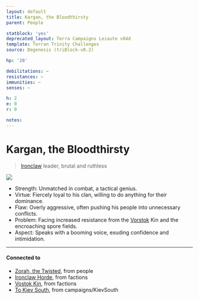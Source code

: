 ```yaml
---
layout: default
title: Kargan, the Bloodthirsty
parent: People

statblock: 'yes'
deprecated_layout: Terra Campaigns Leiaute v04d
template: Terran Trinity Challenges
source: Degenesis (triBlock-v0.2)

hp: '28'

debilitations: ~
resistances: ~
immunities: ~
senses: ~

h: 2
e: 0
r: 0

notes: 
---
```

# Kargan, the Bloodthirsty

> [Ironclaw](../factions/Ironclaw.md) leader, brutal and ruthless

![](https://i.imgur.com/ifqWi0Y.png)

- Strength: Unmatched in combat, a tactical genius.
- Virtue: Fiercely loyal to his clan, willing to do anything for their dominance.
- Flaw: Overly aggressive, often pushing his people into unnecessary conflicts.
- Problem: Facing increased resistance from the [Vorstok](../factions/Vorstok.md) Kin and the encroaching spore fields.
- Aspect: Speaks with a booming voice, exuding confidence and intimidation.

---
#### Connected to

<!-- QueryToSerialize: LIST without ID "["+ title + "](https://terra-campaigns.github.io/"+ regexreplace(file.path, ".md", "") + ")" + ", from " + regexreplace(file.folder, "degenesis/", "") FROM ([[]]) OR outgoing([[]]) WHERE file.name != this.file.name SORT file.folder DESC -->
<!-- SerializedQuery: LIST without ID "["+ title + "](https://terra-campaigns.github.io/"+ regexreplace(file.path, ".md", "") + ")" + ", from " + regexreplace(file.folder, "degenesis/", "") FROM ([[]]) OR outgoing([[]]) WHERE file.name != this.file.name SORT file.folder DESC -->
- [Zorah, the Twisted](https://terra-campaigns.github.io/degenesis/people/zorah), from people
- [Ironclaw Horde](https://terra-campaigns.github.io/degenesis/factions/Ironclaw), from factions
- [Vostok Kin](https://terra-campaigns.github.io/degenesis/factions/Vorstok), from factions
- [To Kiev South](https://terra-campaigns.github.io/degenesis/campaigns/KievSouth/index), from campaigns/KievSouth
<!-- SerializedQuery END -->

